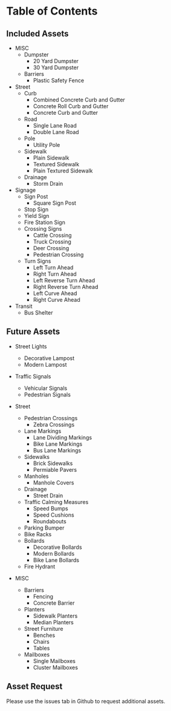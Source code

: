 # Table of Contents

## Included Assets

- MISC
    - Dumpster
        - 20 Yard Dumpster
        - 30 Yard Dumpster
    - Barriers
        - Plastic Safety Fence
- Street
    - Curb
        - Combined Concrete Curb and Gutter
        - Concrete Roll Curb and Gutter
        - Concrete Curb and Gutter
    - Road
        - Single Lane Road
        - Double Lane Road
    - Pole
        - Utility Pole
    - Sidewalk
        - Plain Sidewalk
        - Textured Sidewalk
        - Plain Textured Sidewalk
    - Drainage
        - Storm Drain
- Signage
    - Sign Post
        - Square Sign Post
    - Stop Sign
    - Yield Sign
    - Fire Station Sign
    - Crossing Signs
        - Cattle Crossing
        - Truck Crossing
        - Deer Crossing
        - Pedestrian Crossing
    - Turn Signs
        - Left Turn Ahead
        - Right Turn Ahead
        - Left Reverse Turn Ahead
        - Right Reverse Turn Ahead
        - Left Curve Ahead
        - Right Curve Ahead
- Transit
    - Bus Shelter

## Future Assets

- Street Lights
    - Decorative Lampost
    - Modern Lampost
- Traffic Signals
    - Vehicular Signals
    - Pedestrian Signals
- Street
    - Pedestrian Crossings 
        - Zebra Crossings
    - Lane Markings
        - Lane Dividing Markings
        - Bike Lane Markings
        - Bus Lane Markings
    - Sidewalks
        - Brick Sidewalks
        - Permiable Pavers
    - Manholes
        - Manhole Covers
    - Drainage
        - Street Drain
    - Traffic Calming Measures
        - Speed Bumps
        - Speed Cushions
        - Roundabouts
    - Parking Bumper
    - Bike Racks
    - Bollards
        - Decorative Bollards
        - Modern Bollards
        - Bike Lane Bollards
    - Fire Hydrant

- MISC
    - Barriers
        - Fencing
        - Concrete Barrier
    - Planters
        - Sidewalk Planters
        - Median Planters
    - Street Furniture
        - Benches
        - Chairs
        - Tables
    - Mailboxes
        - Single Mailboxes
        - Cluster Mailboxes

## Asset Request

Please use the issues tab in Github to request additional assets.